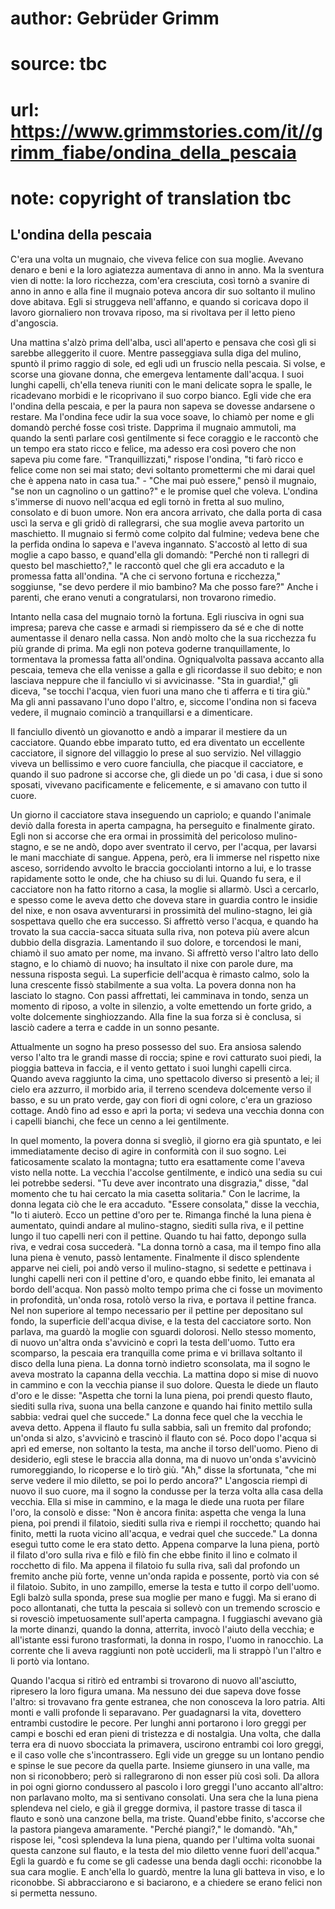 # author: Gebrüder Grimm
# source: tbc
# url: https://www.grimmstories.com/it//grimm_fiabe/ondina_della_pescaia
# note: copyright of translation tbc

## L'ondina della pescaia 

C'era una volta un mugnaio, che viveva felice con sua moglie. Avevano
denaro e beni e la loro agiatezza aumentava di anno in anno. Ma la
sventura vien di notte: la loro ricchezza, com'era cresciuta, così
tornò a svanire di anno in anno e alla fine il mugnaio poteva ancora dir
suo soltanto il mulino dove abitava. Egli si struggeva nell'affanno, e
quando si coricava dopo il lavoro giornaliero non trovava riposo, ma si
rivoltava per il letto pieno d'angoscia.

Una mattina s'alzò prima dell'alba, uscì all'aperto e pensava che
così gli si sarebbe alleggerito il cuore. Mentre passeggiava sulla diga
del mulino, spuntò il primo raggio di sole, ed egli udì un fruscio nella
pescaia. Si volse, e scorse una giovane donna, che emergeva lentamente
dall'acqua. I suoi lunghi capelli, ch'ella teneva riuniti con le mani
delicate sopra le spalle, le ricadevano morbidi e le ricoprivano il suo
corpo bianco. Egli vide che era l'ondina della pescaia, e per la paura
non sapeva se dovesse andarsene o restare. Ma l'ondina fece udir la sua
voce soave, lo chiamò per nome e gli domandò perché fosse così triste.
Dapprima il mugnaio ammutoli, ma quando la sentì parlare così
gentilmente si fece coraggio e le raccontò che un tempo era stato ricco
e felice, ma adesso era così povero che non sapeva piu come fare.
"Tranquillizzati," rispose l'ondina, "ti farò ricco e felice come
non sei mai stato; devi soltanto promettermi che mi darai quel che è
appena nato in casa tua." - "Che mai può essere," pensò il mugnaio,
"se non un cagnolino o un gattino?" e le promise quel che voleva.
L'ondina s'immerse di nuovo nell'acqua ed egli tornò in fretta al suo
mulino, consolato e di buon umore. Non era ancora arrivato, che dalla
porta di casa uscì la serva e gli gridò di rallegrarsi, che sua moglie
aveva partorito un maschietto. Il mugnaio si fermò come colpito dal
fulmine; vedeva bene che la perfida ondina lo sapeva e l'aveva
ingannato. S'accostò al letto di sua moglie a capo basso, e quand'ella
gli domandò: "Perché non ti rallegri di questo bel maschietto?," le
raccontò quel che gli era accaduto e la promessa fatta all'ondina. "A
che ci servono fortuna e ricchezza," soggiunse, "se devo perdere il
mio bambino? Ma che posso fare?" Anche i parenti, che erano venuti a
congratularsi, non trovarono rimedio.

Intanto nella casa del mugnaio tornò la fortuna. Egli riusciva in ogni
sua impresa; pareva che casse e armadi si riempissero da sé e che di
notte aumentasse il denaro nella cassa. Non andò molto che la sua
ricchezza fu più grande di prima. Ma egli non poteva goderne
tranquillamente, lo tormentava la promessa fatta all'ondina.
Ogniqualvolta passava accanto alla pescaia, temeva che ella venisse a
galla e gli ricordasse il suo debito; e non lasciava neppure che il
fanciullo vi si avvicinasse. "Sta in guardia!," gli diceva, "se
tocchi l'acqua, vien fuori una mano che ti afferra e ti tira giù." Ma
gli anni passavano l'uno dopo l'altro, e, siccome l'ondina non si
faceva vedere, il mugnaio cominciò a tranquillarsi e a dimenticare.

Il fanciullo diventò un giovanotto e andò a imparar il mestiere da un
cacciatore. Quando ebbe imparato tutto, ed era diventato un eccellente
cacciatore, il signore del villaggio lo prese al suo servizio. Nel
villaggio viveva un bellissimo e vero cuore fanciulla, che piacque il
cacciatore, e quando il suo padrone si accorse che, gli diede un po 'di
casa, i due si sono sposati, vivevano pacificamente e felicemente, e si
amavano con tutto il cuore.

Un giorno il cacciatore stava inseguendo un capriolo; e quando
l'animale deviò dalla foresta in aperta campagna, ha perseguito e
finalmente girato. Egli non si accorse che era ormai in prossimità del
pericoloso mulino-stagno, e se ne andò, dopo aver sventrato il cervo,
per l'acqua, per lavarsi le mani macchiate di sangue. Appena, però, era
li immerse nel rispetto nixe asceso, sorridendo avvolto le braccia
gocciolanti intorno a lui, e lo trasse rapidamente sotto le onde, che ha
chiuso su di lui. Quando fu sera, e il cacciatore non ha fatto ritorno a
casa, la moglie si allarmò. Uscì a cercarlo, e spesso come le aveva
detto che doveva stare in guardia contro le insidie del nixe, e non
osava avventurarsi in prossimità del mulino-stagno, lei già sospettava
quello che era successo. Si affrettò verso l'acqua, e quando ha trovato
la sua caccia-sacca situata sulla riva, non poteva più avere alcun
dubbio della disgrazia. Lamentando il suo dolore, e torcendosi le mani,
chiamò il suo amato per nome, ma invano. Si affrettò verso l'altro lato
dello stagno, e lo chiamò di nuovo; ha insultato il nixe con parole
dure, ma nessuna risposta seguì. La superficie dell'acqua è rimasto
calmo, solo la luna crescente fissò stabilmente a sua volta. La povera
donna non ha lasciato lo stagno. Con passi affrettati, lei camminava in
tondo, senza un momento di riposo, a volte in silenzio, a volte
emettendo un forte grido, a volte dolcemente singhiozzando. Alla fine la
sua forza si è conclusa, si lasciò cadere a terra e cadde in un sonno
pesante.

Attualmente un sogno ha preso possesso del suo. Era ansiosa salendo
verso l'alto tra le grandi masse di roccia; spine e rovi catturato suoi
piedi, la pioggia batteva in faccia, e il vento gettato i suoi lunghi
capelli circa. Quando aveva raggiunto la cima, uno spettacolo diverso si
presentò a lei; il cielo era azzurro, il morbido aria, il terreno
scendeva dolcemente verso il basso, e su un prato verde, gay con fiori
di ogni colore, c'era un grazioso cottage. Andò fino ad esso e aprì la
porta; vi sedeva una vecchia donna con i capelli bianchi, che fece un
cenno a lei gentilmente.

In quel momento, la povera donna si svegliò, il giorno era già spuntato,
e lei immediatamente deciso di agire in conformità con il suo sogno. Lei
faticosamente scalato la montagna; tutto era esattamente come l'aveva
visto nella notte. La vecchia l'accolse gentilmente, e indicò una sedia
su cui lei potrebbe sedersi. "Tu deve aver incontrato una disgrazia,"
disse, "dal momento che tu hai cercato la mia casetta solitaria." Con
le lacrime, la donna legata ciò che le era accaduto. "Essere
consolata," disse la vecchia, "Io ti aiuterò. Ecco un pettine d'oro
per te. Rimanga finché la luna piena è aumentato, quindi andare al
mulino-stagno, siediti sulla riva, e il pettine lungo il tuo capelli
neri con il pettine. Quando tu hai fatto, depongo sulla riva, e vedrai
cosa succederà. "La donna tornò a casa, ma il tempo fino alla luna
piena è venuto, passò lentamente. Finalmente il disco splendente apparve
nei cieli, poi andò verso il mulino-stagno, si sedette e pettinava i
lunghi capelli neri con il pettine d'oro, e quando ebbe finito, lei
emanata al bordo dell'acqua. Non passò molto tempo prima che ci fosse
un movimento in profondità, un'onda rosa, rotolò verso la riva, e
portava il pettine franca. Nel non superiore al tempo necessario per il
pettine per depositano sul fondo, la superficie dell'acqua divise, e la
testa del cacciatore sorto. Non parlava, ma guardò la moglie con sguardi
dolorosi. Nello stesso momento, di nuovo un'altra onda s'avvicinò e
coprì la testa dell'uomo. Tutto era scomparso, la pescaia era
tranquilla come prima e vi brillava soltanto il disco della luna piena.
La donna tornò indietro sconsolata, ma il sogno le aveva mostrato la
capanna della vecchia. La mattina dopo si mise di nuovo in cammino e con
la vecchia pianse il suo dolore. Questa le diede un flauto d'oro e le
disse: "Aspetta che torni la luna piena, poi prendi questo flauto,
siediti sulla riva, suona una bella canzone e quando hai finito mettilo
sulla sabbia: vedrai quel che succede." La donna fece quel che la
vecchia le aveva detto. Appena il flauto fu sulla sabbia, salì un
fremito dal profondo; un'onda si alzo, s'avvicinò e trascinò il flauto
con sé. Poco dopo l'acqua si aprì ed emerse, non soltanto la testa, ma
anche il torso dell'uomo. Pieno di desiderio, egli stese le braccia
alla donna, ma di nuovo un'onda s'avvicinò rumoreggiando, lo ricoperse
e lo tirò giù. "Ah," disse la sfortunata, "che mi serve vedere il mio
diletto, se poi lo perdo ancora?" L'angoscia riempì di nuovo il suo
cuore, ma il sogno la condusse per la terza volta alla casa della
vecchia. Ella si mise in cammino, e la maga le diede una ruota per
filare l'oro, la consolò e disse: "Non è ancora finita: aspetta che
venga la luna piena, poi prendi il filatoio, siediti sulla riva e riempi
il rocchetto; quando hai finito, metti la ruota vicino all'acqua, e
vedrai quel che succede." La donna eseguì tutto come le era stato
detto. Appena comparve la luna piena, portò il filato d'oro sulla riva
e filò e filò fin che ebbe finito il lino e colmato il rocchetto di
filo. Ma appena il filatoio fu sulla riva, salì dal profondo un fremito
anche più forte, venne un'onda rapida e possente, portò via con sé il
filatoio. Subito, in uno zampillo, emerse la testa e tutto il corpo
dell'uomo. Egli balzò sulla sponda, prese sua moglie per mano e fuggì.
Ma si erano di poco allontanati, che tutta la pescaia si sollevò con un
tremendo scroscio e si rovesciò impetuosamente sull'aperta campagna. I
fuggiaschi avevano già la morte dinanzi, quando la donna, atterrita,
invocò l'aiuto della vecchia; e all'istante essi furono trasformati,
la donna in rospo, l'uomo in ranocchio. La corrente che li aveva
raggiunti non potè ucciderli, ma li strappò l'un l'altro e li portò
via lontano.

Quando l'acqua si ritirò ed entrambi si trovarono di nuovo
all'asciutto, ripresero la loro figura umana. Ma nessuno dei due sapeva
dove fosse l'altro: si trovavano fra gente estranea, che non conosceva
la loro patria. Alti monti e valli profonde li separavano. Per
guadagnarsi la vita, dovettero entrambi custodire le pecore. Per lunghi
anni portarono i loro greggi per campi e boschi ed eran pieni di
tristezza e di nostalgia. Una volta, che dalla terra era di nuovo
sbocciata la primavera, uscirono entrambi coi loro greggi, e il caso
volle che s'incontrassero. Egli vide un gregge su un lontano pendio e
spinse le sue pecore da quella parte. Insieme giunsero in una valle, ma
non si riconobbero; però si rallegrarono di non esser più così soli. Da
allora in poi ogni giorno condussero al pascolo i loro greggi l'uno
accanto all'altro: non parlavano molto, ma si sentivano consolati. Una
sera che la luna piena splendeva nel cielo, e già il gregge dormiva, il
pastore trasse di tasca il flauto e sonò una canzone bella, ma triste.
Quand'ebbe finito, s'accorse che la pastora piangeva amaramente.
"Perché piangi?," le domandò. "Ah," rispose lei, "così splendeva la
luna piena, quando per l'ultima volta suonai questa canzone sul flauto,
e la testa del mio diletto venne fuori dell'acqua." Egli la guardò e
fu come se gli cadesse una benda dagli occhi: riconobbe la sua cara
moglie. E anch'ella lo guardò, mentre la luna gli batteva in viso, e lo
riconobbe. Si abbracciarono e si baciarono, e a chiedere se erano felici
non si permetta nessuno.
